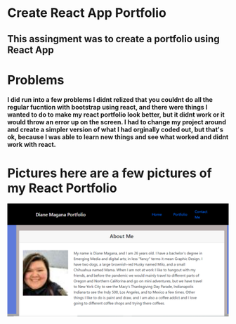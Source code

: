 # Create React App Portfolio

## This assingment was to create a portfolio using React App

# Problems 
#### I did run into a few problems I didnt relized that you couldnt do all the regular fucntion with bootstrap using react, and there were things I wanted to do to make my react portfolio look better, but it didnt work or it would throw an error up on the screen. I had to change my project around and create a simpler version of what I had orginally coded out, but that's ok, because I was able to learn new things and see what worked and didnt work with react. 

# Pictures here are a few pictures of my React Portfolio

![alt text](public/images/portfolioaboutme.PNG)

